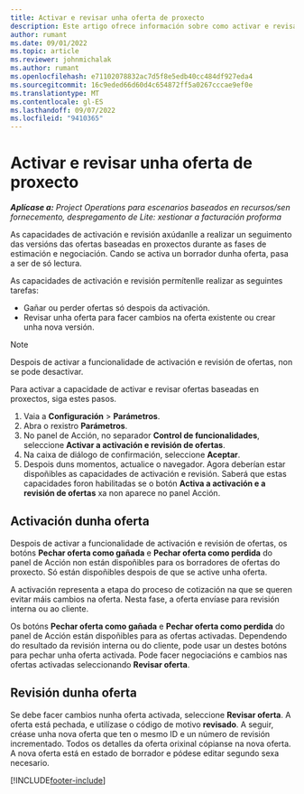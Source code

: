 ```yaml
---
title: Activar e revisar unha oferta de proxecto
description: Este artigo ofrece información sobre como activar e revisar ofertas en Microsoft Dynamics 365 Project Operations.
author: rumant
ms.date: 09/01/2022
ms.topic: article
ms.reviewer: johnmichalak
ms.author: rumant
ms.openlocfilehash: e71102078832ac7d5f8e5edb40cc484df927eda4
ms.sourcegitcommit: 16c9eded66d60d4c654872ff5a0267cccae9ef0e
ms.translationtype: MT
ms.contentlocale: gl-ES
ms.lasthandoff: 09/07/2022
ms.locfileid: "9410365"
---
```

# <a name="activate-and-revise-a-project-quote"></a>Activar e revisar unha oferta de proxecto

_**Aplícase a:** Project Operations para escenarios baseados en recursos/sen fornecemento, despregamento de Lite: xestionar a facturación proforma_

As capacidades de activación e revisión axúdanlle a realizar un seguimento das versións das ofertas baseadas en proxectos durante as fases de estimación e negociación. Cando se activa un borrador dunha oferta, pasa a ser de só lectura.

As capacidades de activación e revisión permítenlle realizar as seguintes tarefas:

- Gañar ou perder ofertas só despois da activación.
- Revisar unha oferta para facer cambios na oferta existente ou crear unha nova versión.

> [!NOTE]
> Despois de activar a funcionalidade de activación e revisión de ofertas, non se pode desactivar.

Para activar a capacidade de activar e revisar ofertas baseadas en proxectos, siga estes pasos.

1. Vaia a **Configuración** \> **Parámetros**.
1. Abra o rexistro **Parámetros**.
1. No panel de Acción, no separador **Control de funcionalidades**, seleccione **Activar a activación e revisión de ofertas**.
1. Na caixa de diálogo de confirmación, seleccione **Aceptar**.
1. Despois duns momentos, actualice o navegador. Agora deberían estar dispoñibles as capacidades de activación e revisión. Saberá que estas capacidades foron habilitadas se o botón **Activa a activación e a revisión de ofertas** xa non aparece no panel Acción.

## <a name="activating-a-quote"></a>Activación dunha oferta

Despois de activar a funcionalidade de activación e revisión de ofertas, os botóns **Pechar oferta como gañada** e **Pechar oferta como perdida** do panel de Acción non están dispoñibles para os borradores de ofertas do proxecto. Só están dispoñibles despois de que se active unha oferta.

A activación representa a etapa do proceso de cotización na que se queren evitar máis cambios na oferta. Nesta fase, a oferta envíase para revisión interna ou ao cliente.

Os botóns **Pechar oferta como gañada** e **Pechar oferta como perdida** do panel de Acción están dispoñibles para as ofertas activadas. Dependendo do resultado da revisión interna ou do cliente, pode usar un destes botóns para pechar unha oferta activada. Pode facer negociacións e cambios nas ofertas activadas seleccionando **Revisar oferta**.

## <a name="revising-a-quote"></a>Revisión dunha oferta

Se debe facer cambios nunha oferta activada, seleccione **Revisar oferta**. A oferta está pechada, e utilízase o código de motivo **revisado**. A seguir, créase unha nova oferta que ten o mesmo ID e un número de revisión incrementado. Todos os detalles da oferta orixinal cópianse na nova oferta. A nova oferta está en estado de borrador e pódese editar segundo sexa necesario.

[!INCLUDE[footer-include](../includes/footer-banner.md)]
